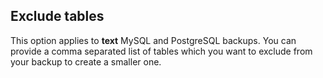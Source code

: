 


## Exclude tables

This option applies to **text** MySQL and PostgreSQL backups.  You can provide a comma separated list of tables which you want to exclude from your backup to create a smaller one.   

